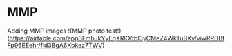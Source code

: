 # MMP
Adding MMP images
!(MMP photo test!)(https://airtable.com/app3FmhJkYyEqXRlO/tbl3yCMeZ4WkTuBXv/viwRRDBtFp96EEehr/fld3BgA6Xbkez7TWV)
